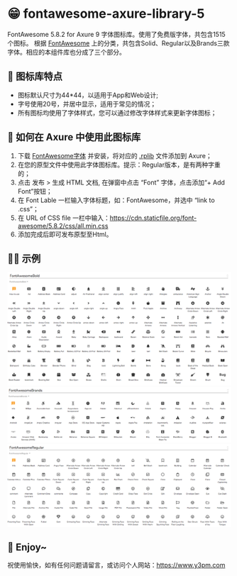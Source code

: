 # 😁 fontawesome-axure-library-5
FontAwesome 5.8.2 for Axure 9 字体图标库。使用了免费版字体，共包含1515个图标。
根据 [FontAwesome](https://fontawesome.com/) 上的分类，共包含Solid、Regular以及Brands三款字体。相应的本组件库也分成了三个部分。

## 🎉 图标库特点
* 图标默认尺寸为44\*44，以适用于App和Web设计;
* 字号使用20号，并居中显示，适用于常见的情况；
* 所有图标均使用了字体样式，您可以通过修改字体样式来更新字体图标；

## 🎊 如何在 Axure 中使用此图标库
1. 下载 [FontAwesome字体](./FontAwesome_Free_5.8.2/) 并安装，将对应的 [.rplib](./Axure9_Library_5.8.2/) 文件添加到 Axure；
2. 在您的原型文件中使用此字体图标库。提示：Regular版本，是有两种字重的；
3. 点击 发布 > 生成 HTML 文档, 在弹窗中点击 “Font” 字体，点击添加“+ Add Font”按钮；
4. 在 Font Lable 一栏输入字体标题，如：FontAwesome，并选中 “link to .css”；
5. 在 URL of CSS file 一栏中输入：https://cdn.staticfile.org/font-awesome/5.8.2/css/all.min.css
6. 添加完成后即可发布原型至Html。

## 🏄‍♂️ 示例
![fontawesome-axure-library-5](./Image/solid.png)
![fontawesome-axure-library-5](./Image/brands.png)
![fontawesome-axure-library-5](./Image/regular.png)

## 🍻 Enjoy~
祝使用愉快，如有任何问题请留言，或访问个人网站：https://www.y3pm.com
